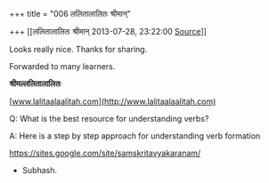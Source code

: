 +++
title = "006 ललितालालितः श्रीमान्"

+++
[[ललितालालितः श्रीमान्	2013-07-28, 23:22:00 [Source](https://groups.google.com/g/samskrita/c/DxLsLlF0CPQ)]]



Looks really nice. Thanks for sharing.

Forwarded to many learners.



**श्रीमल्ललितालालितः**

[www.lalitaalaalitah.com](http://www.lalitaalaalitah.com)





  
Q: What is the best resource for understanding verbs?

  
  

A: Here is a step by step approach for understanding verb formation  
  
<https://sites.google.com/site/samskritavyakaranam/>  
  
- Subhash.  
  

  


